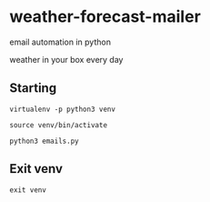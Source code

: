 # weather-forecast-mailer
email automation in python

weather in your box every day

## Starting
```
virtualenv -p python3 venv
```

```
source venv/bin/activate
```

```
python3 emails.py
```

## Exit venv
```
exit venv
```
